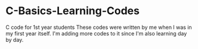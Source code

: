 # C-Basics-Learning-Codes
C code for 1st year students
These codes were written by me when I was in my first year itself.
I'm adding more codes to it since I'm also learning day by day.
